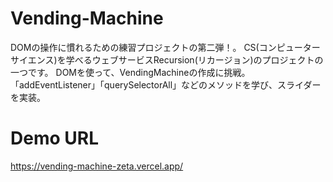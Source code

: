 # Vending-Machine

DOMの操作に慣れるための練習プロジェクトの第二弾！。 
CS(コンピューターサイエンス)を学べるウェブサービスRecursion(リカージョン)のプロジェクトの一つです。
DOMを使って、VendingMachineの作成に挑戦。
「addEventListener」「querySelectorAll」などのメソッドを学び、スライダーを実装。


# Demo URL
https://vending-machine-zeta.vercel.app/
